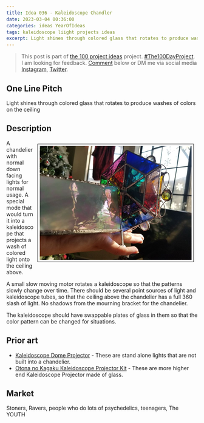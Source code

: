 ```yaml
---
title: Idea 036 - Kaleidoscope Chandler
date: 2023-03-04 00:36:00
categories: ideas YearOfIdeas
tags: kaleidoscope liight projects ideas
excerpt: Light shines through colored glass that rotates to produce washes of colors on the ceiling
---
```


> This post is part of [the 100 project ideas](/projects/2023-100-ideas/) project. [#The100DayProject](https://www.the100dayproject.org/). I am looking for feedback. <a href='#utterances-comments'>Comment</a> below or DM me via social media <a href="https://instagram.com/funvill" rel="nofollow noopener noreferrer"><i class="fab fa-fw fa-instagram" aria-hidden="true"></i><span class="label">Instagram</span></a>, <a href="https://twitter.com/funvill" rel="nofollow noopener noreferrer"><i class="fab fa-fw fa-twitter" aria-hidden="true"></i><span class="label">Twitter</span></a>.

## One Line Pitch

Light shines through colored glass that rotates to produce washes of colors on the ceiling

## Description

<img src="/public/uploads/2023/kaleidoscope2.png" alt="kaleidoscope" style="float: right; margin: 10px; border: 1px solid black; padding: 5px"/>A chandelier with normal down facing lights for normal usage. A special mode that would turn it into a kaleidoscope that projects a wash of colored light onto the ceiling above.

A small slow moving motor rotates a kaleidoscope so that the patterns slowly change over time. There should be several point sources of light and kaleidoscope tubes, so that the ceiling above the chandelier has a full 360 slash of light. No shadows from the mourning bracket for the chandelier.

The kaleidoscope should have swappable plates of glass in them so that the color pattern can be changed for situations.

## Prior art

- [Kaleidoscope Dome Projector](https://www.geekalerts.com/kaleidoscope-dome-projector/) - These are stand alone lights that are not built into a chandelier.
- [Otona no Kagaku Kaleidoscope Projector Kit](https://www.japantrendshop.com/otona-no-kagaku-kaleidoscope-projector-kit-p-5776.html) - These are more higher end Kaleidoscope Projector made of glass.

## Market

Stoners, Ravers, people who do lots of psychedelics, teenagers, The YOUTH

